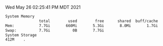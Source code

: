 Wed May 26 02:25:41 PM MDT 2021
```bash
System Memory
               total        used        free      shared  buff/cache   available
Mem:           7.7Gi       660Mi       5.3Gi       8.0Mi       1.7Gi       6.7Gi
Swap:          7.7Gi          0B       7.7Gi
System Storage
412M	.
```
